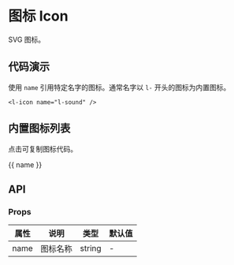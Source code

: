 # 图标 Icon

SVG 图标。


## 代码演示

使用 `name` 引用特定名字的图标。通常名字以 `l-` 开头的图标为内置图标。

<l-icon name="l-sound" />

```vue
<l-icon name="l-sound" />
```


## 内置图标列表

点击可复制图标代码。

<p>
  <l-grid :cols="5">
    <l-grid-item class="icon" v-for="(symbol, name) in icons" :key="name" :icon="name" @click.native="handleIconClick(name)">{{ name }}</l-grid-item>
  </l-grid>
</p>


## API

### Props

属性 | 说明     | 类型   | 默认值
-----|----------|--------|--------
name | 图标名称 | string | -

<script>
import kebabCase from 'lodash/kebabCase'

export default {
  computed: {
    icons() {
      const localIcons = this.$lopo.Icon.localIcons
      return Object.keys(localIcons).reduce((icons, name) => {
        icons[kebabCase(`l-${name}`)] = localIcons[name]
        return icons
      }, {})
    }
  },
  methods: {
    handleIconClick(name) {
      this.$copyText(`<l-icon name="${name}" />`)
        .then(() => {
          this.$toast.top('复制成功')
        })
        .catch(() => {
          this.$toast.top('复制失败')
        })
    }
  }
}
</script>

<style scoped>
.icon {
  cursor: pointer;
}
</style>
